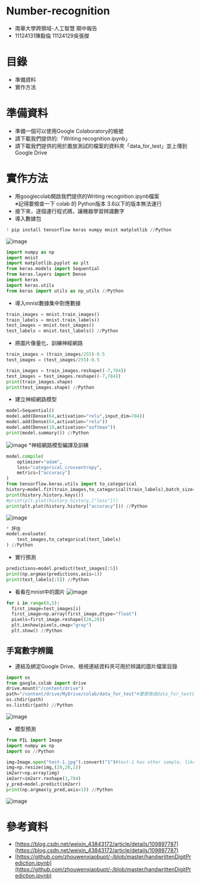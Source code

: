 # Number-recognition
* 南華大學跨領域-人工智慧 期中報告<br>
* 11124131陳毅倫  11124129吳張傑<br>
# 目錄
* 準備資料<br>
* 實作方法<br>
# 準備資料
* 準備一個可以使用Google Colaboratory的帳號
* 請下載我們提供的:「Writing recognition.ipynb」
* 請下載我們提供的用於置放測試的檔案的資料夾「data_for_test」並上傳到Google Drive
# 實作方法
* 用googlecolab開啟我們提供的Writing recognition.ipynb檔案<br>
※記得要檢查一下 colab 的 Python版本 3.6以下的版本無法運行<br>
* 接下來，逐個運行程式碼，讓機器學習辨識數字<br>
* 導入數據包
```Python
! pip install tensorflow keras numpy mnist matplotlib //Python
```
![image](https://github.com/Yuexiaisnothere/Number-recognition/blob/main/example1.png)
```Python
import numpy as np
import mnist
import matplotlib.pyplot as plt
from keras.models import Sequential
from keras.layers import Dense
import keras
import keras.utils
from keras import utils as np_utils //Python
```
* 導入mnist數據集中對應數據
```Python
train_images = mnist.train_images()
train_labels = mnist.train_labels()
test_images = mnist.test_images()
test_labels = mnist.test_labels() //Python
```
* 將圖片像量化、訓練神經網路
```Python
train_images = (train_images/255)-0.5
test_images = (test_images/255)-0.5

train_images = train_images.reshape((-7,784))
test_images = test_images.reshape((-7,784))
print(train_images.shape)
print(test_images.shape) //Python
```
* 建立神經網路模型
```Python
model=Sequential()
model.add(Dense(64,activation="relu",input_dim=784))
model.add(Dense(64,activation="relu"))
model.add(Dense(10,activation="softmax"))
print(model.summary()) //Python
```
![image](https://github.com/Yuexiaisnothere/Number-recognition/blob/main/example2.png)
*神經網路模型編譯及訓練
```Python
model.compile(
    optimizer="adam",
    loss="categorical_crossentropy",
    metrics=["accuracy"]
)
from tensorflow.keras.utils import to_categorical
history=model.fit(train_images,to_categorical(train_labels),batch_size=32,epochs=5)
print(history.history.keys())
#print(plt.plot(history.history,["loss"]))
print(plt.plot(history.history["accuracy"])) //Python
```
![image](https://github.com/Yuexiaisnothere/Number-recognition/blob/main/example3.png)
```Python
* 評估
model.evaluate(
    test_images,to_categorical(test_labels)
) //Python
```
* 實行預測
```Python
predictions=model.predict(test_images[:5])
print(np.argmax(predictions,axis=1))
print(test_labels[:5]) //Python
```
* 看看在mnist中的圖片
![image](https://github.com/Yuexiaisnothere/Number-recognition/blob/main/example4.png)
```Python
for i in range(0,5):
  first_image=test_images[i]
  first_image=np.array(first_image,dtype="float")
  pixels=first_image.reshape((28,28))
  plt.imshow(pixels,cmap="gray")
  plt.show() //Python
```

手寫數字辨識
----------
* 連結及綁定Google Drive、檢視連結資料夾可用於辨識的圖片檔案目錄
```Python
import os
from google.colab import drive
drive.mount("/content/drive")
path="/content/drive/MyDrive/colab/data_for_test"#要更換成data_for_text的位置
os.chdir(path)
os.listdir(path) //Python
```
![image](https://github.com/Yuexiaisnothere/Number-recognition/blob/main/example5.png)
* 模型預測
```Python
from PIL import Image
import numpy as np
import os //Python
```
```Python
img=Image.open("test-1.jpg").convert("1")#test-1 has other sample, like test-2... to test-5
img=np.resize(img,(28,28,1))
im2arr=np.array(img)
im2arr=im2arr.reshape(1,784)
y_pred=model.predict(im2arr)
print(np.argmax(y_pred,axis=1)) //Python
```
![image](https://github.com/Yuexiaisnothere/Number-recognition/blob/main/example6.png)

# 參考資料
*  [https://blog.csdn.net/weixin_43843172/article/details/109897787](https://blog.csdn.net/weixin_43843172/article/details/109897787)
*  [https://github.com/zhouwenxiaobupt/-/blob/master/handwrittenDigitPrediction.ipynb](https://github.com/zhouwenxiaobupt/-/blob/master/handwrittenDigitPrediction.ipynb)
